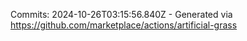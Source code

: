 Commits: 2024-10-26T03:15:56.840Z - Generated via https://github.com/marketplace/actions/artificial-grass
<br>
